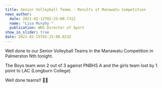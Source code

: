 ```yaml
---
title: Senior Volleyball Teams - Results of Manawatu Competition
news_author:
  date: 2021-02-12T02:25:00.731Z
  name: "Lisa Murphy "
  publication: WHS Director of Sport
show_in_slider: true
date: 2021-02-15T02:25:00.823Z
---
```

Well done to our Senior Volleyball Teams in the Manawatu Competition in Palmerston Nth tonight.  

The Boys team won 2 out of 3 against PNBHS A and the girls team lost by 1 point to LAC (Longburn College)  

Well done teams!! 💛💚